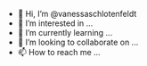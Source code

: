 - 👋 Hi, I’m @vanessaschlotenfeldt
- 👀 I’m interested in ...
- 🌱 I’m currently learning ...
- 💞️ I’m looking to collaborate on ...
- 📫 How to reach me ...

<!---
vanessaschlotenfeldt/vanessaschlotenfeldt is a ✨ special ✨ repository because its `README.md` (this file) appears on your GitHub profile.
You can click the Preview link to take a look at your changes.
--->

